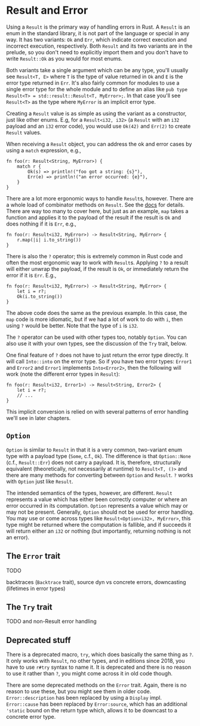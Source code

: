 # Result and Error

Using a `Result` is the primary way of handling errors in Rust. A `Result` is an enum in the standard library, it is not part of the language or special in any way. It has two variants: `Ok` and `Err`, which indicate correct execution and incorrect execution, respectively. Both `Result` and its two variants are in the prelude, so you don't need to explicitly import them and you don't have to write `Result::Ok` as you would for most enums.

Both variants take a single argument which can be any type, you'll usually see `Result<T, E>` where `T` is the type of value returned in `Ok` and `E` is the error type returned in `Err`. It's also fairly common for modules to use a single error type for the whole module and to define an alias like `pub type Result<T> = std::result::Result<T, MyError>;`. In that case you'll see `Result<T>` as the type where `MyError` is an implicit error type.

Creating a `Result` value is as simple as using the variant as a constructor, just like other enums. E.g, for a `Result<i32, i32>` (a `Result` with an `i32` payload and an `i32` error code), you would use `Ok(42)` and `Err(2)` to create `Result` values.

When receiving a `Result` object, you can address the ok and error cases by using a `match` expression, e.g.,

```
fn foo(r: Result<String, MyError>) {
    match r {
        Ok(s) => println!("foo got a string: {s}"),
        Err(e) => println!("an error occurred: {e}"),
    }
}
```

There are a lot more ergonomic ways to handle `Result`s, however. There are a whole load of combinator methods on `Result`. See the [docs](https://doc.rust-lang.org/stable/std/result/enum.Result.html#implementations) for details. There are way too many to cover here, but just as an example, `map` takes a function and applies it to the payload of the result if the result is `Ok` and does nothing if it is `Err`, e.g.,

```
fn foo(r: Result<i32, MyError>) -> Result<String, MyError> {
    r.map(|i| i.to_string())
}
```

There is also the `?` operator; this is extremely common in Rust code and often the most ergonomic way to work with `Result`s. Applying `?` to a result will either unwrap the payload, if the result is `Ok`, or immediately return the error if it is `Err`. E.g.,

```
fn foo(r: Result<i32, MyError>) -> Result<String, MyError> {
    let i = r?;
    Ok(i.to_string())
}
```

The above code does the same as the previous example. In this case, the `map` code is more idiomatic, but if we had a lot of work to do with `i`, then using `?` would be better. Note that the type of `i` is `i32`.

The `?` operator can be used with other types too, notably `Option`. You can also use it with your own types, see the discussion of the `Try` trait, below.

One final feature of `?` does not have to just return the error type directly. It will call `Into::into` on the error type. So if you have two error types: `Error1` and `Error2` and `Error1` implements `Into<Error2>`, then the following will work (note the different error types in `Result`):

```
fn foo(r: Result<i32, Error1>) -> Result<String, Error2> {
    let i = r?;
    // ...
}
```

This implicit conversion is relied on with several patterns of error handling we'll see in later chapters.

## `Option`

`Option` is similar to `Result` in that it is a very common, two-variant enum type with a payload type (`Some`, c.f., `Ok`). The difference is that `Option::None` (c.f., `Result::Err`) does not carry a payload. It is, therefore, structurally equivalent (theoretically, not necessarily at runtime) to `Result<T, ()>` and there are many methods for converting between `Option` and `Result`. `?` works with `Option` just like `Result`.

The intended semantics of the types, however, are different. `Result` represents a value which has either been correctly computer or where an error occurred in its computation. `Option` represents a value which may or may not be present. Generally, `Option` should not be used for error handling. You may use or come across types like `Result<Option<i32>, MyError>`, this type might be returned where the computation is fallible, and if succeeds it will return either an `i32` or nothing (but importantly, returning nothing is not an error).

## The `Error` trait

TODO

  backtraces (`Backtrace` trait), source
  dyn vs concrete errors, downcasting (lifetimes in error types)

## The `Try` trait

TODO and non-Result error handling

## Deprecated stuff

There is a deprecated macro, `try`, which does basically the same thing as `?`. It only works with `Result`, no other types, and in editions since 2018, you have to use `r#try` syntax to name it. It is deprecated and there is no reason to use it rather than `?`, you might come across it in old code though.

There are some deprecated methods on the `Error` trait. Again, there is no reason to use these, but you might see them in older code. `Error::description` has been replaced by using a `Display` impl. `Error::cause` has been replaced by `Error:source`, which has an additional `'static` bound on the return type which, allows it to be downcast to a concrete error type.
